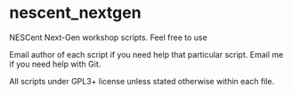 nescent_nextgen
===============

NESCent Next-Gen workshop scripts. Feel free to use

Email author of each script if you need help that particular script.
Email me if you need help with Git.

All scripts under GPL3+ license unless stated otherwise within each file.
